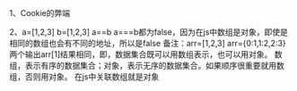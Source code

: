 1、Cookie的弊端


2、a=[1,2,3]
   b=[1,2,3]
   a==b  a===b都为false，因为在js中数组是对象，即使是相同的数组也会有不同的地址，所以是false
   备注：arr=[1,2,3] arr={0:1,1:2,2:3} 两个输出arr[1]结果相同，即，数据集合既可以用数组表示，也可以用对象。
        数组，表示有序的数据集合；对象，表示无序的数据集合。如果顺序很重要就用数组，否则用对象。
        在js中关联数组就是对象